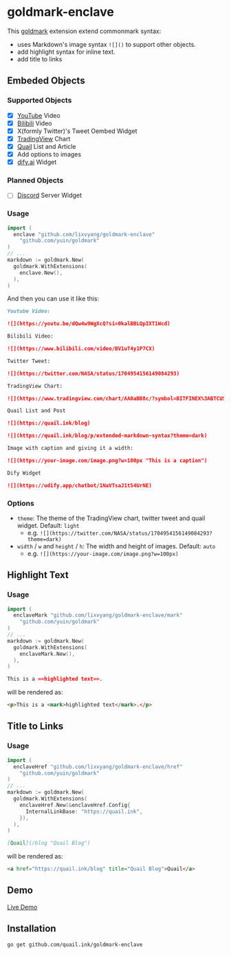 # goldmark-enclave

This [goldmark](http://github.com/yuin/goldmark) extension extend commonmark syntax:

- uses Markdown's image syntax  `![]()` to support other objects.
- add highlight syntax for inline text.
- add title to links

## Embeded Objects

### Supported Objects

- [x] [YouTube](https://youtube.com) Video
- [x] [Bilibili](https://bilibili.com) Video
- [x] X(formly Twitter)'s Tweet Oembed Widget
- [x] [TradingView](https://tradingview.com) Chart
- [x] [Quail](https://quail.ink) List and Article
- [x] Add options to images
- [x] [dify.ai](https://dify.ai) Widget

### Planned Objects

- [ ] [Discord](https://discord.com) Server Widget

### Usage

```go
import (
  enclave "github.com/lixvyang/goldmark-enclave"
	"github.com/yuin/goldmark"
)
// ...
markdown := goldmark.New(
  goldmark.WithExtensions(
    enclave.New(),
  ),
)
```

And then you can use it like this:

```md
Youtube Video:

![](https://youtu.be/dQw4w9WgXcQ?si=0kalBBLQpIXT1Wcd)

Bilibili Video:

![](https://www.bilibili.com/video/BV1uT4y1P7CX)

Twitter Tweet:

![](https://twitter.com/NASA/status/1704954156149084293)

TradingView Chart:

![](https://www.tradingview.com/chart/AA0aBB8c/?symbol=BITFINEX%3ABTCUSD)

Quail List and Post

![](https://quail.ink/blog)

![](https://quail.ink/blog/p/extended-markdown-syntax?theme=dark)

Image with caption and giving it a width:

![](https://your-image.com/image.png?w=100px "This is a caption")

Dify Widget

![](https://udify.app/chatbot/1NaVTsaJ1t54UrNE)

```

### Options

- `theme`: The theme of the TradingView chart, twitter tweet and quail widget. Default: `light`
  - e.g. `![](https://twitter.com/NASA/status/1704954156149084293?theme=dark)`
- `width` / `w` and `height` / `h`: The width and height of images. Default: `auto`
  - e.g. `![](https://your-image.com/image.png?w=100px)`

## Highlight Text

### Usage


```go
import (
  enclaveMark "github.com/lixvyang/goldmark-enclave/mark"
	"github.com/yuin/goldmark"
)
// ...
markdown := goldmark.New(
  goldmark.WithExtensions(
    enclaveMark.New(),
  ),
)
```

```md
This is a ==highlighted text==.
```

will be rendered as:

```html
<p>This is a <mark>highlighted text</mark>.</p>
```

## Title to Links

### Usage

```go
import (
  enclaveHref "github.com/lixvyang/goldmark-enclave/href"
	"github.com/yuin/goldmark"
)
// ...
markdown := goldmark.New(
  goldmark.WithExtensions(
    enclaveHref.New(&enclaveHref.Config{
      InternalLinkBase: "https://quail.ink",
    }),
  ),
)
```

```md
[Quail](/blog "Quail Blog")
```

will be rendered as:

```html
<a href="https://quail.ink/blog" title="Quail Blog">Quail</a>
```

## Demo

[Live Demo](https://quail.ink/blog/p/extended-markdown-syntax)


## Installation

```bash
go get github.com/quail.ink/goldmark-enclave
```
